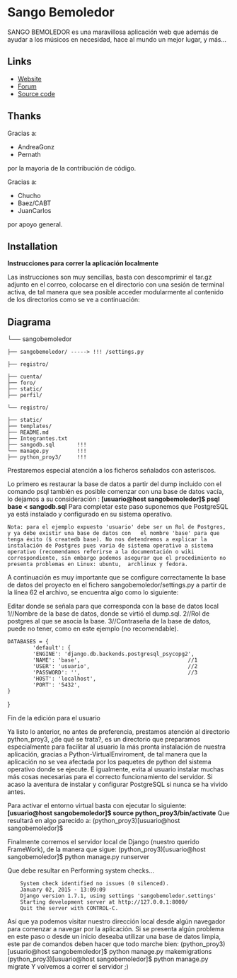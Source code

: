# Sango Bemoledor

SANGO BEMOLEDOR es una maravillosa aplicación web que además de ayudar a los músicos en necesidad, hace al mundo un mejor lugar, y más...

## Links

* [Website](http://54.149.97.239/)
* [Forum](http://54.149.97.239/foro/categoria/sitio)
* [Source code](https://github.com/CABT/proyecto-03/)

## Thanks

Gracias a:

* AndreaGonz
* Pernath

por la mayoria de la contribución de código.

Gracias a:

* Chucho
* Baez/CABT
* JuanCarlos

por apoyo general.




## Installation

**Instrucciones para correr la aplicación localmente**

Las instrucciones son muy sencillas, basta con descomprimir el tar.gz adjunto en el correo, 
colocarse en el directorio con una sesión de terminal activa, de tal manera que sea posible acceder modularmente
al contenido de los directorios como se ve a continuación:
## Diagrama
└── sangobemoledor
    
    ├── sangobemoledor/ -----> !!! /settings.py
    
    ├── registro/	
    
    ├── cuenta/ 		
    ├── foro/		
    ├── static/		
    ├── perfil/		
    
    └── registro/	
    
    ├── static/		
    ├── templates/
    ├── README.md	
    ├── Integrantes.txt
    ├── sangodb.sql       !!!
    └── manage.py         !!!
    ├── python_proy3/     !!!

    
 Prestaremos especial atención a los ficheros señalados con asteriscos. 
 
 Lo primero es restaurar la base de datos a partir del dump incluido con el comando psql 
 también es posible comenzar con una base de datos vacía, lo dejamos a su consideración :
 	**[usuario@host sangobemoledor]$ psql base < sangodb.sql**
 Para completar este paso suponemos que PostgreSQL ya está instalado y configurado en su sistema operativo.
 
	Nota: para el ejemplo expuesto 'usuario' debe ser un Rol de Postgres, y ya debe existir una base de datos con 	el nombre 'base' para que tenga éxito ($ createdb base). No nos detendremos a explicar la instalación de Postgres pues varia de sistema operativo a sistema operativo (recomendamos referirse a la documentación o wiki correspondiente, sin embargo podemos asegurar que el procedimiento no presenta problemas en Linux: ubuntu, 	archlinux y fedora.
	 
A continuación es muy importante que se configure correctamente la base de datos del proyecto en el fichero sangobemoledor/settings.py
a partir de la línea 62 el archivo, se encuentra algo como lo siguiente:
	
 Editar donde se señala para que corresponda con la base de datos local
 1//Nombre de la base de datos, donde se virtió el dump.sql.
 2//Rol de postgres al que se asocia la base.
 3//Contraseña de la base de datos, puede no tener, como en este ejemplo (no recomendable).

	DATABASES = {
    		'default': {
        	'ENGINE': 'django.db.backends.postgresql_psycopg2',
        	'NAME': 'base',                                  //1 
	        'USER': 'usuario',                               //2
	        'PASSWORD': '',                                  //3  
	        'HOST': 'localhost',
	        'PORT': '5432',
    }
}

Fin de la edición para el usuario

Ya listo lo anterior, no antes de preferencia, prestamos atención al directorio python_proy3, ¿de qué se trata?, es un directorio que preparamos especialmente para facilitar al usuario la más pronta instalación de nuestra aplicación, gracias a Python-VirtualEnviroment, de tal manera que la aplicación no se vea afectada por los paquetes de python del sistema operativo donde se ejecute. E igualmente, evita al usuario instalar muchas más cosas necesarias para el  correcto funcionamiento del servidor. Si acaso la aventura de instalar y configurar PostgreSQL si nunca se ha vivido antes.

Para activar el entorno virtual basta con ejecutar lo siguiente:
	**[usuario@host sangobemoledor]$ source python_proy3/bin/activate**
Que resultará en algo parecido a:
	 (python_proy3)[usuario@host sangobemoledor]$ 
	
Finalmente corremos el servidor local de Django (nuestro querido FrameWork), de la manera que sigue:
	(python_proy3)[usuario@host sangobemoledor]$ python manage.py runserver

Que debe resultar en 
		Performing system checks...

		System check identified no issues (0 silenced).
		January 02, 2015 - 13:09:09
		Django version 1.7.1, using settings 'sangobemoledor.settings'
		Starting development server at http://127.0.0.1:8000/
		Quit the server with CONTROL-C.

Así que ya podemos visitar nuestro dirección local desde algún navegador para comenzar a navegar por la aplicación.
Si se presenta algún problema en este paso o desde un inicio deseaba utilizar una base de datos limpia, este par de comandos deben hacer que todo
marche bien:
	(python_proy3)[usuario@host sangobemoledor]$ python manage.py makemigrations
	(python_proy3)[usuario@host sangobemoledor]$ python manage.py migrate
	Y volvemos a correr el servidor ;)
 
 

	
